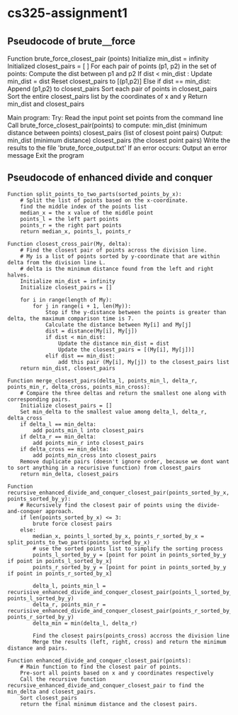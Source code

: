 # cs325-assignment1

## Pseudocode of brute＿force

Function brute_force_closest_pair (points)
	Initialize min_dist = infinity
	Initialized closest_pairs = [ ]
	For each pair of points (p1, p2) in the set of points:
		Compute the dist between p1 and p2
		If dist < min_dist :
		  Update min_dist = dist
			Reset closest_pairs to [(p1,p2)]
		Else if dist == min_dist:
			Append (p1,p2) to closest_pairs
	Sort each pair of points in closest_pairs
  Sort the entire closest_pairs list by the coordinates of x and y
	Return min_dist and closest_pairs

Main program:
Try:
  Read the input point set points from the command line
  Call brute_force_closest_pair(points) to compute:
    min_dist (minimum distance between points)
    closest_pairs (list of closest point pairs)
  Output:
    min_dist (minimum distance)
    closest_pairs (the closest point pairs)
    Write the results to the file 'brute_force_output.txt'
If an error occurs:
  Output an error message
  Exit the program

## Pseudocode of enhanced divide and conquer
```
Function split_points_to_two_parts(sorted_points_by_x):
    # Split the list of points based on the x-coordinate.
    find the middle index of the points list
    median_x = the x value of the middle point
    points_l = the left part points
    points_r = the right part points
    return median_x, points_l, points_r

Function closest_cross_pair(My, delta):
    # Find the closest pair of points across the division line.
    # My is a list of points sorted by y-coordinate that are within delta from the division line L.
    # delta is the minimum distance found from the left and right halves.
    Initialize min_dist = infinity
    Initialize closest_pairs = []

    for i in range(length of My):
        for j in range(i + 1, len(My)):
            Stop if the y-distance between the points is greater than delta, the maximum comparison time is 7.
            Calculate the distance between My[i] and My[j]
            dist = distance(My[i], My[j])
            if dist < min_dist:
                Update the distance min_dist = dist
                Update the closest_pairs = [(My[i], My[j])]
            elif dist == min_dist:
                add this pair (My[i], My[j]) to the closest_pairs list
    return min_dist, closest_pairs

Function merge_closest_pairs(delta_l, points_min_l, delta_r, points_min_r, delta_cross, points_min_cross):
    # Compare the three deltas and return the smallest one along with corresponding pairs.
    Initialize closest_pairs = []
    Set min_delta to the smallest value among delta_l, delta_r, delta_cross
    if delta_l == min_delta:
        add points_min_l into closest_pairs
    if delta_r == min_delta:
        add points_min_r into closest_pairs
    if delta_cross == min_delta:
        add points_min_cross into closest_pairs
    Remove duplicate pairs (doesn't ignore order, because we dont want to sort anything in a recurisive function) from closest_pairs
    return min_delta, closest_pairs

Function recursive_enhanced_divide_and_conquer_closest_pair(points_sorted_by_x, points_sorted_by_y):
    # Recursively find the closest pair of points using the divide-and-conquer approach.
    if len(points_sorted_by_x) <= 3:
        brute force closest pairs
    else:
        median_x, points_l_sorted_by_x, points_r_sorted_by_x = split_points_to_two_parts(points_sorted_by_x)
        # use the sorted points list to simplify the sorting process
        points_l_sorted_by_y = [point for point in points_sorted_by_y if point in points_l_sorted_by_x]
        points_r_sorted_by_y = [point for point in points_sorted_by_y if point in points_r_sorted_by_x]

        delta_l, points_min_l = recurisive_enhanced_divide_and_conquer_closest_pair(points_l_sorted_by_x, points_l_sorted_by_y)
        delta_r, points_min_r = recurisive_enhanced_divide_and_conquer_closest_pair(points_r_sorted_by_x, points_r_sorted_by_y)
        delta_min = min(delta_l, delta_r)

        Find the closest pairs(points_cross) accross the division line 
        Merge the results (left, right, cross) and return the minimum distance and pairs.

Function enhanced_divide_and_conquer_closest_pair(points):
    # Main function to find the closest pair of points.
    Pre-sort all points based on x and y coordinates respectively
    Call the recursive function recursive_enhanced_divide_and_conquer_closest_pair to find the min_delta and closest_pairs.
    Sort closest_pairs
    return the final minimum distance and the closest pairs.
```